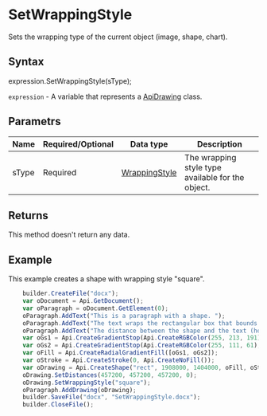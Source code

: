 # SetWrappingStyle

Sets the wrapping type of the current object (image, shape, chart).

## Syntax

expression.SetWrappingStyle(sType);

`expression` - A variable that represents a [ApiDrawing](../ApiDrawing.md) class.

## Parametrs

| **Name** | **Required/Optional** | **Data type** | **Description** |
| ------------- | ------------- | ------------- | ------------- |
| sType | Required | [WrappingStyle](../../../Enumerations/WrappingStyle.md) | The wrapping style type available for the object. |

## Returns

This method doesn't return any data.

## Example

This example creates a shape with wrapping style "square".

```javascript
	builder.CreateFile("docx");
	var oDocument = Api.GetDocument();
	var oParagraph = oDocument.GetElement(0);
	oParagraph.AddText("This is a paragraph with a shape. ");
	oParagraph.AddText("The text wraps the rectangular box that bounds the object. ");
	oParagraph.AddText("The distance between the shape and the text (horizontally) is half an inch (457200 English measure units).");
	var oGs1 = Api.CreateGradientStop(Api.CreateRGBColor(255, 213, 191), 0);
	var oGs2 = Api.CreateGradientStop(Api.CreateRGBColor(255, 111, 61), 100000);
	var oFill = Api.CreateRadialGradientFill([oGs1, oGs2]);
	var oStroke = Api.CreateStroke(0, Api.CreateNoFill());
	var oDrawing = Api.CreateShape("rect", 1908000, 1404000, oFill, oStroke);
	oDrawing.SetDistances(457200, 457200, 457200, 0);
	oDrawing.SetWrappingStyle("square");
	oParagraph.AddDrawing(oDrawing);
	builder.SaveFile("docx", "SetWrappingStyle.docx");
	builder.CloseFile();
```